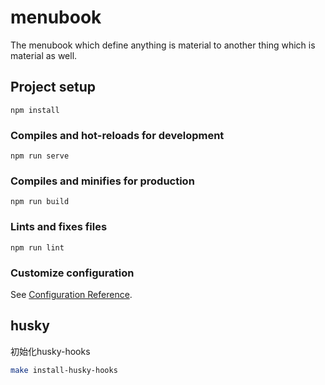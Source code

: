 # menubook

The menubook which define anything is material to another thing which is material as well.

## Project setup
```
npm install
```

### Compiles and hot-reloads for development
```
npm run serve
```

### Compiles and minifies for production
```
npm run build
```

### Lints and fixes files
```
npm run lint
```

### Customize configuration
See [Configuration Reference](https://cli.vuejs.org/config/).

## husky

初始化husky-hooks
```bash
make install-husky-hooks
```

